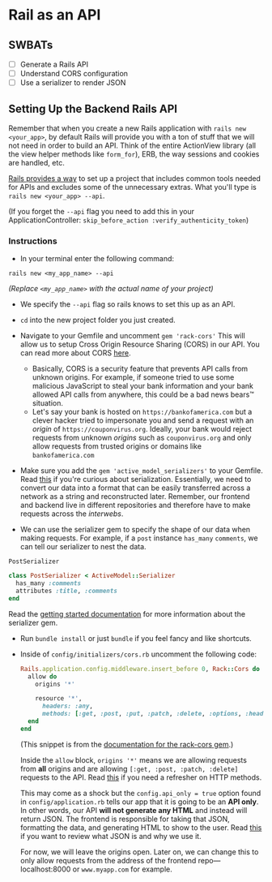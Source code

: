# Rail as an API

## SWBATs
- [ ] Generate a Rails API
- [ ] Understand CORS configuration
- [ ] Use a serializer to render JSON

## Setting Up the Backend Rails API

Remember that when you create a new Rails application with `rails new <your_app>`, by default Rails will provide you with a ton of stuff that we will not need in order to build an API. Think of the entire ActionView library (all the view helper methods like `form_for`), ERB, the way sessions and cookies are handled, etc.

[Rails provides a way](http://edgeguides.rubyonrails.org/api_app.html) to set up a project that includes common tools needed for APIs and excludes some of the unnecessary extras. What you'll type is `rails new <your_app> --api`.

(If you forget the `--api` flag you need to add this in your ApplicationController: `skip_before_action :verify_authenticity_token`)

### Instructions

* In your terminal enter the following command:

```
rails new <my_app_name> --api
```

_(Replace `<my_app_name>` with the actual name of your project)_

* We specify the `--api` flag so rails knows to set this up as an API.

* `cd` into the new project folder you just created.

* Navigate to your Gemfile and uncomment `gem 'rack-cors'` This will allow us to setup Cross Origin Resource Sharing (CORS) in our API. You can read more about CORS [here](https://en.wikipedia.org/wiki/Cross-origin_resource_sharing).

  * Basically, CORS is a security feature that prevents API calls from unknown origins. For example, if someone tried to use some malicious JavaScript to steal your bank information and your bank allowed API calls from anywhere, this could be a bad news bears™️ situation.
  * Let's say your bank is hosted on `https://bankofamerica.com` but a clever hacker tried to impersonate you and send a request with an *origin* of `https://couponvirus.org`. Ideally, your bank would reject requests from unknown *origins* such as `couponvirus.org` and only allow requests from trusted origins or domains like `bankofamerica.com`

- Make sure you add the `gem 'active_model_serializers'` to your Gemfile. Read [this](https://en.wikipedia.org/wiki/Serialization) if you're curious about serialization. Essentially, we need to convert our data into a format that can be easily transferred across a network as a string and reconstructed later. Remember, our frontend and backend live in different repositories and therefore have to make requests across the _interwebs_.

- We can use the serializer gem to specify the shape of our data when making requests. For example, if a `post` instance `has_many` `comments`, we can tell our serializer to nest the data.

`PostSerializer`

```ruby
class PostSerializer < ActiveModel::Serializer
  has_many :comments
  attributes :title, :comments
end
```

Read the [getting started documentation](https://github.com/rails-api/active_model_serializers/blob/0-10-stable/docs/general/getting_started.md) for more information about the serializer gem.

* Run `bundle install` or just `bundle` if you feel fancy and like shortcuts.

* Inside of `config/initializers/cors.rb` uncomment the following code:

  ```ruby
  Rails.application.config.middleware.insert_before 0, Rack::Cors do
    allow do
      origins '*'

      resource '*',
        headers: :any,
        methods: [:get, :post, :put, :patch, :delete, :options, :head]
    end
  end
  ```

  (This snippet is from the [documentation for the rack-cors gem](https://github.com/cyu/rack-cors).)

  Inside the `allow` block, `origins '*'` means we are allowing requests from **all** origins and are allowing `[:get, :post, :patch, :delete]` requests to the API. Read [this](https://www.w3schools.com/tags/ref_httpmethods.asp) if you need a refresher on HTTP methods.

  This may come as a shock but the `config.api_only = true` option found in `config/application.rb` tells our app that it is going to be an **API only**. In other words, our API **will not generate any HTML** and instead will return JSON. The frontend is responsible for taking that JSON, formatting the data, and generating HTML to show to the user. Read [this](https://www.w3schools.com/js/js_json_intro.asp) if you want to review what JSON is and why we use it.

  For now, we will leave the origins open. Later on, we can change this to only allow requests from the address of the frontend repo––localhost:8000 or `www.myapp.com` for example.
